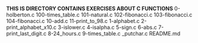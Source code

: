 **THIS IS DIRECTORY CONTAINS EXERCISES ABOUT C FUNCTIONS**
0-holberton.c
100-times_table.c
101-natural.c
102-fibonacci.c
103-fibonacci.c
104-fibonacci.c
10-add.c
11-print_to_98.c
1-alphabet.c
2-print_alphabet_x10.c
3-islower.c
4-isalpha.c
5-sign.c
6-abs.c
7-print_last_digit.c
8-24_hours.c
9-times_table.c
_putchar.c
README.md
